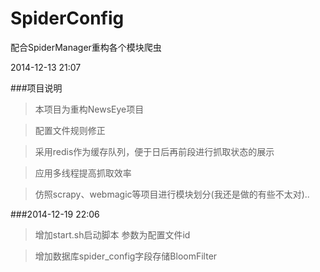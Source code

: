 SpiderConfig
============

配合SpiderManager重构各个模块爬虫

2014-12-13 21:07

###项目说明

>本项目为重构NewsEye项目

>配置文件规则修正

>采用redis作为缓存队列，便于日后再前段进行抓取状态的展示

>应用多线程提高抓取效率

>仿照scrapy、webmagic等项目进行模块划分(我还是做的有些不太对)..

###2014-12-19 22:06

>增加start.sh启动脚本 参数为配置文件id

>增加数据库spider_config字段存储BloomFilter
